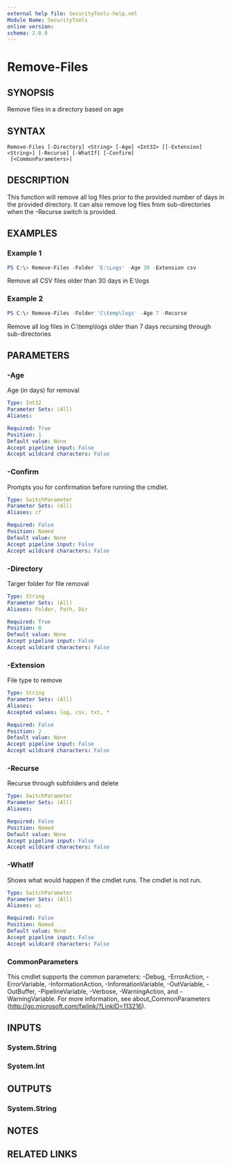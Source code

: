 ```yaml
---
external help file: SecurityTools-help.xml
Module Name: SecurityTools
online version:
schema: 2.0.0
---
```


# Remove-Files

## SYNOPSIS
Remove files in a directory based on age

## SYNTAX

```
Remove-Files [-Directory] <String> [-Age] <Int32> [[-Extension] <String>] [-Recurse] [-WhatIf] [-Confirm]
 [<CommonParameters>]
```

## DESCRIPTION
This function will remove all log files prior to the provided number of days in the provided directory. It can also remove log files from sub-directories when the -Recurse switch is provided.

## EXAMPLES

### Example 1
```powershell
PS C:\> Remove-Files -Folder 'E:\Logs' -Age 30 -Extension csv
```

Remove all CSV files older than 30 days in E:\logs

### Example 2
```powershell
PS C:\> Remove-Files -Folder 'C\temp\logs' -Age 7 -Recurse
```

Remove all log files in C:\temp\logs older than 7 days recursing through sub-directories

## PARAMETERS

### -Age
Age (in days) for removal

```yaml
Type: Int32
Parameter Sets: (All)
Aliases:

Required: True
Position: 1
Default value: None
Accept pipeline input: False
Accept wildcard characters: False
```

### -Confirm
Prompts you for confirmation before running the cmdlet.

```yaml
Type: SwitchParameter
Parameter Sets: (All)
Aliases: cf

Required: False
Position: Named
Default value: None
Accept pipeline input: False
Accept wildcard characters: False
```

### -Directory
Targer folder for file removal

```yaml
Type: String
Parameter Sets: (All)
Aliases: Folder, Path, Dir

Required: True
Position: 0
Default value: None
Accept pipeline input: False
Accept wildcard characters: False
```

### -Extension
File type to remove

```yaml
Type: String
Parameter Sets: (All)
Aliases:
Accepted values: log, csv, txt, *

Required: False
Position: 2
Default value: None
Accept pipeline input: False
Accept wildcard characters: False
```

### -Recurse
Recurse through subfolders and delete

```yaml
Type: SwitchParameter
Parameter Sets: (All)
Aliases:

Required: False
Position: Named
Default value: None
Accept pipeline input: False
Accept wildcard characters: False
```

### -WhatIf
Shows what would happen if the cmdlet runs.
The cmdlet is not run.

```yaml
Type: SwitchParameter
Parameter Sets: (All)
Aliases: wi

Required: False
Position: Named
Default value: None
Accept pipeline input: False
Accept wildcard characters: False
```

### CommonParameters
This cmdlet supports the common parameters: -Debug, -ErrorAction, -ErrorVariable, -InformationAction, -InformationVariable, -OutVariable, -OutBuffer, -PipelineVariable, -Verbose, -WarningAction, and -WarningVariable.
For more information, see about_CommonParameters (http://go.microsoft.com/fwlink/?LinkID=113216).

## INPUTS

### System.String

### System.Int

## OUTPUTS

### System.String

## NOTES

## RELATED LINKS
